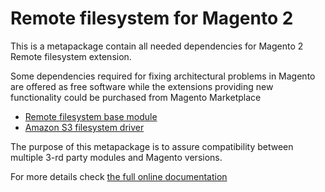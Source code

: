 # Remote filesystem for Magento 2

This is a metapackage contain all needed dependencies for Magento 2 Remote filesystem extension.

Some dependencies required for fixing architectural problems in Magento are offered as free software while the extensions providing new functionality could be purchased from Magento Marketplace
* [Remote filesystem base module](https://marketplace.magento.com/bb-filesystem.html)
* [Amazon S3 filesystem driver](https://marketplace.magento.com/bb-filesystem-s3.html)

The purpose of this metapackage is to assure compatibility between multiple 3-rd party modules and Magento versions.


For more details check [the full online documentation](https://docs.magento.asset42.com/) 